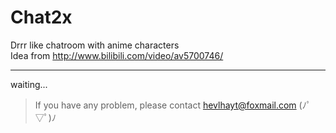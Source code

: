 # Chat2x
Drrr like chatroom with anime characters  
Idea from http://www.bilibili.com/video/av5700746/
***
waiting...

> If you have any problem, please contact hevlhayt@foxmail.com (ﾉﾟ▽ﾟ)ﾉ


